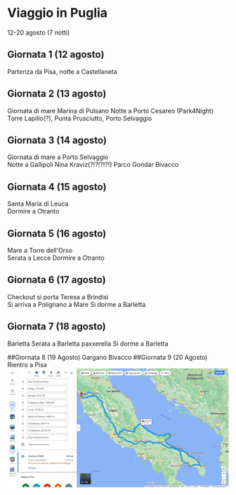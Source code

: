 # Viaggio in Puglia
12-20 agosto (7 notti) 

## Giornata 1 (12 agosto)
Partenza da Pisa, notte a Castellaneta 

## Giornata 2 (13 agosto)
Giornata di mare Marina di Pulsano 
Notte a Porto Cesareo (Park4Night)
Torre Lapillo(?), Punta Prusciutto, Porto Selvaggio

## Giornata 3 (14 agosto)
Giornata di mare a Porto Selvaggio  \
Notte a Gallipoli
Nina Kraviz(?!?!?!?!) Parco Gondar
Bivacco

## Giornata 4 (15 agosto)
Santa Maria di Leuca \
Dormire a Otranto 

## Giornata 5 (16 agosto)
Mare a Torre dell'Orso \
Serata a Lecce
Dormire a Otranto 

## Giornata 6 (17 agosto)
Checkout si porta Teresa a Brindisi \
Si arriva a Polignano a Mare 
Si dorme a Barletta

## Giornata 7 (18 agosto)
Barletta 
Serata a Barletta paxxerella
Si dorme a Barletta

##Giornata 8 (19 Agosto)
Gargano
Bivacco
##Giornata 9 (20 Agosto)
Rientro a Pisa
![](itinerario.png)
